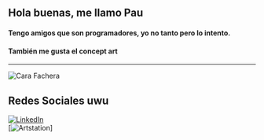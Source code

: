 ## Hola buenas, me llamo Pau
#### Tengo amigos que son programadores, yo no tanto pero lo intento.
#### También me gusta el concept art
---
![Cara Fachera](https://pbs.twimg.com/media/E1RrPFNUUAkXklu?format=png&name=small)

## Redes Sociales uwu

[![LinkedIn](https://img.shields.io/badge/LinkedIn-PauMadorell-0077B5?style=for-the-badge&logo=linkedin&logoColor=white&labelColor=101010)](https://www.linkedin.com/in/pau-madorell-taulats-765431224/)  
[![Artstation](https://img.shields.io/badge/Artstation-MiauPadu-0077B5?style=for-the-badge&logo=Artstation&logoColor=white&labelColor=101010)]
